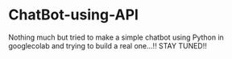 # ChatBot-using-API
Nothing much but tried to make a simple chatbot using Python in googlecolab and trying to build a real one...!! STAY TUNED!!
